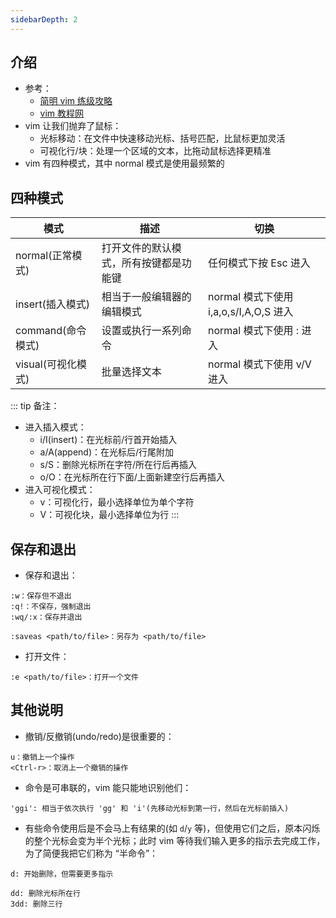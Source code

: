 ```yaml
---
sidebarDepth: 2
---
```


## 介绍

+ 参考：
  + [简明 vim 练级攻略](https://coolshell.cn/articles/5426.html)
  + [vim 教程网](https://vimjc.com/)
+ vim 让我们抛弃了鼠标：
  + 光标移动：在文件中快速移动光标、括号匹配，比鼠标更加灵活
  + 可视化行/块：处理一个区域的文本，比拖动鼠标选择更精准
+ vim 有四种模式，其中 normal 模式是使用最频繁的


## 四种模式

|模式|描述|切换|
|-|-|-|
|normal(正常模式)|打开文件的默认模式，所有按键都是功能键|任何模式下按 Esc 进入|
|insert(插入模式)|相当于一般编辑器的编辑模式|normal 模式下使用 i,a,o,s/I,A,O,S 进入|
|command(命令模式)|设置或执行一系列命令|normal 模式下使用 : 进入|
|visual(可视化模式)|批量选择文本|normal 模式下使用 v/V 进入|

::: tip 备注：
+ 进入插入模式：
  + i/I(insert)：在光标前/行首开始插入
  + a/A(append)：在光标后/行尾附加
  + s/S：删除光标所在字符/所在行后再插入
  + o/O：在光标所在行下面/上面新建空行后再插入
+ 进入可视化模式：
  + v：可视化行，最小选择单位为单个字符
  + V：可视化块，最小选择单位为行
:::



## 保存和退出

+ 保存和退出：
```
:w：保存但不退出
:q!：不保存，强制退出
:wq/:x：保存并退出

:saveas <path/to/file>：另存为 <path/to/file>
```

+ 打开文件：
```
:e <path/to/file>：打开一个文件
```



## 其他说明

+ 撤销/反撤销(undo/redo)是很重要的：
```
u：撤销上一个操作
<Ctrl-r>：取消上一个撤销的操作
```

+ 命令是可串联的，vim 能只能地识别他们：
```
'ggi': 相当于依次执行 'gg' 和 'i'(先移动光标到第一行，然后在光标前插入)
```

+ 有些命令使用后是不会马上有结果的(如 `d`/`y` 等)，但使用它们之后，原本闪烁的整个光标会变为半个光标；此时 vim 等待我们输入更多的指示去完成工作，为了简便我把它们称为 “半命令”：
```
d: 开始删除，但需要更多指示

dd: 删除光标所在行
3dd: 删除三行
```
